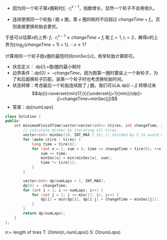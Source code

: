 - 因为同一个轮子第$x$圈耗时$f_i\cdot r_i^{x-1}$，指数增长，显然一个轮子不会用很久。

- 连续使用同一个轮胎 $i$ 跑 $x$ 圈，第 $x$ 圈的耗时不应超过 $\textit{changeTime} + f_i$，否则直接更换轮胎会更优。

于是可以估算$x$的上界: $f_i\cdot r_i^{x-1}\leq \textit{changeTime} + f_i$
取 $f_i = 1, r_i = 2$，解得$x$的上界为$\lfloor \log_2(\textit{changeTime}+1)+1 \rfloor$. $\therefore x\leq 17$

计算用同一个轮子跑$x$圈的最短时间$minSec[x]$，枚举轮胎计算即可。

- 状态定义： $dp[i]:=$跑$i$圈的最小耗时
- 边界条件：$dp[0]=-changeTime$，因为跑第一圈时要装上一个新轮子，为了和后面换轮子匹配，装第一个轮子时也考虑换轮胎时间。
- 状态转移：考虑最后一个轮胎连续跑了 $j$ 圈，我们可以从 $dp[i-j]$ 转移过来$$dp[i]=\overset{min(17,i)}{\underset{j=1}{min}}(dp[i-j]+changeTime+minSec[j])$$
- 答案：$dp[numLaps]$

```cpp
class Solution {
public:
    int minimumFinishTime(vector<vector<int>> &tires, int changeTime, int numLaps) {
        // calculate minSec by iterating all tires.
        vector<int> minSec(18, INT_MAX / 2); // divided by 2 to avoid overflow when calculate dp
        for (auto &tire : tires) {
            long time = tire[0];
            for (int x = 1, sum = 0; time <= changeTime + tire[0]; ++x) {
                sum += time;
                minSec[x] = min(minSec[x], sum);
                time *= tire[1];
            }
        }

        vector<int> dp(numLaps + 1, INT_MAX);
        dp[0] = -changeTime;
        for (int i = 1; i <= numLaps; i++) {
            for (int j = 1; j <= min(17, i); j++) {
                dp[i] = min(dp[i], dp[i-j] + changeTime + minSec[j]);
            }
        }
        return dp[numLaps];
    }
};
```
$n:=$ length of tires
T: $O(min(n, numLaps))$
S: $O(numLaps)$